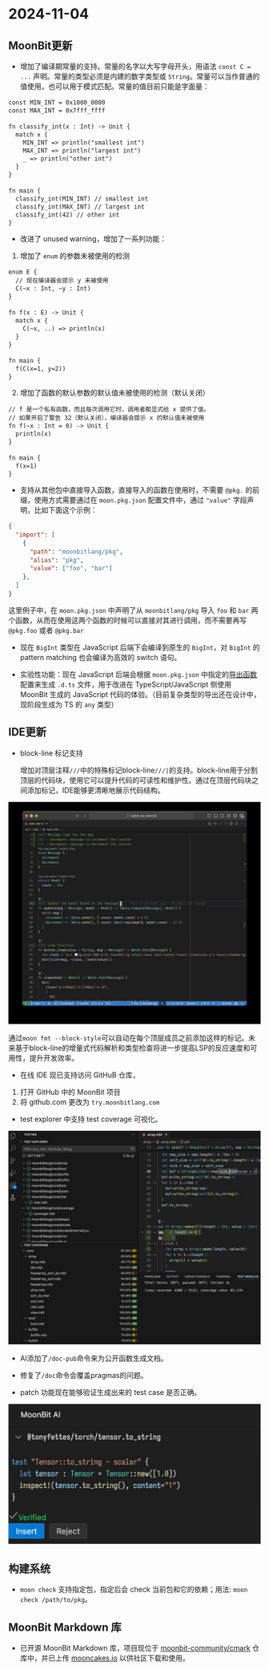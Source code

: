 # 2024-11-04

## MoonBit更新

- 增加了编译期常量的支持。常量的名字以大写字母开头，用语法 `const C = ...` 声明。常量的类型必须是内建的数字类型或 `String`。常量可以当作普通的值使用，也可以用于模式匹配。常量的值目前只能是字面量：

```moonbit
const MIN_INT = 0x1000_0000
const MAX_INT = 0x7fff_ffff

fn classify_int(x : Int) -> Unit {
  match x {
    MIN_INT => println("smallest int")
    MAX_INT => println("largest int")
    _ => println("other int")
  }
}

fn main {
  classify_int(MIN_INT) // smallest int
  classify_int(MAX_INT) // largest int
  classify_int(42) // other int
}
```

- 改进了 unused warning，增加了一系列功能：

1. 增加了 `enum` 的参数未被使用的检测

```moonbit
enum E {
  // 现在编译器会提示 y 未被使用
  C(~x : Int, ~y : Int)
}

fn f(x : E) -> Unit {
  match x {
    C(~x, ..) => println(x)
  }
}

fn main {
  f(C(x=1, y=2))
}
```

2. 增加了函数的默认参数的默认值未被使用的检测（默认关闭）

```moonbit
// f 是一个私有函数，而且每次调用它时，调用者都显式给 x 提供了值。
// 如果开启了警告 32（默认关闭），编译器会提示 x 的默认值未被使用
fn f(~x : Int = 0) -> Unit {
  println(x)
}

fn main {
  f(x=1)
}
```

- 支持从其他包中直接导入函数，直接导入的函数在使用时，不需要 `@pkg.` 的前缀，使用方式需要通过在 `moon.pkg.json` 配置文件中，通过 `"value"` 字段声明，比如下面这个示例：

```json
{
  "import": [
    {
      "path": "moonbitlang/pkg",
      "alias": "pkg",
      "value": ["foo", "bar"]
    },
  ]
}
```

  这里例子中，在 `moon.pkg.json` 中声明了从 `moonbitlang/pkg` 导入 `foo` 和 `bar` 两个函数，从而在使用这两个函数的时候可以直接对其进行调用，而不需要再写 `@pkg.foo` 或者 `@pkg.bar`

- 现在 `BigInt` 类型在 JavaScript 后端下会编译到原生的 `BigInt`，对 `BigInt` 的 pattern matching 也会编译为高效的 switch 语句。

- 实验性功能：现在 JavaScript 后端会根据 `moon.pkg.json` 中指定的[导出函数](https://docs.moonbitlang.cn/ffi-and-wasm-host/#exported-functions)配置来生成 `.d.ts` 文件，用于改进在 TypeScript/JavaScript 侧使用 MoonBit 生成的 JavaScript 代码的体验。（目前复杂类型的导出还在设计中，现阶段生成为 TS 的 `any` 类型）

## IDE更新

- block-line 标记支持

  增加对顶层注释`///`中的特殊标记block-line`///|`的支持。block-line用于分割顶层的代码块，使用它可以提升代码的可读性和维护性。通过在顶层代码块之间添加标记，IDE能够更清晰地展示代码结构。

![block-line.jpg](block-line.jpg)

  通过`moon fmt --block-style`可以自动在每个顶层成员之前添加这样的标记。未来基于block-line的增量式代码解析和类型检查将进一步提高LSP的反应速度和可用性，提升开发效率。

- 在线 IDE 现已支持访问 GitHuB 仓库，

1. 打开 GitHub 中的 MoonBit 项目
2. 将 github.com 更改为 `try.moonbitlang.com`

- test explorer 中支持 test coverage 可视化。

![coverage.jpg](coverage.jpg)

- AI添加了`/doc-pub`命令来为公开函数生成文档。

- 修复了`/doc`命令会覆盖pragmas的问题。

- patch 功能现在能够验证生成出来的 test case 是否正确。

![ai-test.jpg](ai-test.jpg)

## 构建系统

- `moon check` ⽀持指定包，指定后会 check 当前包和它的依赖；用法: `moon check /path/to/pkg`。

## MoonBit Markdown 库

- 已开源 MoonBit Markdown 库，项目现位于 [moonbit-community/cmark](https://github.com/moonbit-community/cmark) 仓库中，并已上传 [mooncakes.io](https://mooncakes.io/) 以供社区下载和使用。
